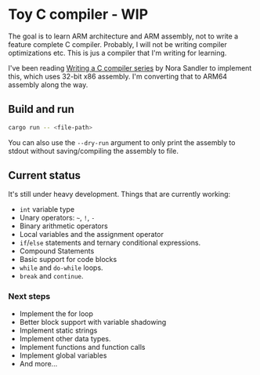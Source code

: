 # Toy C compiler - WIP

The goal is to learn ARM architecture and ARM assembly, not to write a feature complete C compiler. Probably, I will not be writing compiler optimizations etc. This is jus a compiler that I'm writing for learning.

I've been reading [Writing a C compiler series](https://norasandler.com/2017/11/29/Write-a-Compiler.html) by Nora Sandler to implement this, which uses 32-bit x86 assembly. I'm converting that to ARM64 assembly along the way.

## Build and run

```sh
cargo run -- <file-path>
```

You can also use the `--dry-run` argument to only print the assembly to stdout without saving/compiling the assembly to file.

## Current status

It's still under heavy development. Things that are currently working:

- `int` variable type
- Unary operators: `~`, `!`, `-`
- Binary arithmetic operators
- Local variables and the assignment operator
- `if`/`else` statements and ternary conditional expressions.
- Compound Statements
- Basic support for code blocks
- `while` and `do-while` loops.
- `break` and `continue`.

### Next steps

- Implement the for loop
- Better block support with variable shadowing
- Implement static strings
- Implement other data types.
- Implement functions and function calls
- Implement global variables
- And more...
